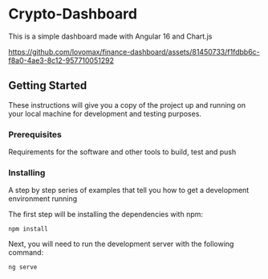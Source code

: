 # Crypto-Dashboard

This is a simple dashboard made with Angular 16 and Chart.js


https://github.com/lovomax/finance-dashboard/assets/81450733/f1fdbb6c-f8a0-4ae3-8c12-957710051292


## Getting Started

These instructions will give you a copy of the project up and running on
your local machine for development and testing purposes.

### Prerequisites

Requirements for the software and other tools to build, test and push 


### Installing

A step by step series of examples that tell you how to get a development
environment running

The first step will be installing the dependencies with npm:

    npm install

Next, you will need to run the development server with the following command:

    ng serve
